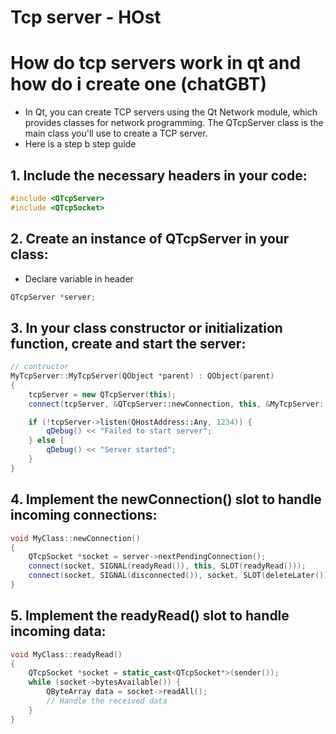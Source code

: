 # Tcp server - HOst
# How do tcp servers work in qt and how do i create one (chatGBT)

- In Qt, you can create TCP servers using the Qt Network module, which provides classes for network programming. The QTcpServer class is the main class you'll use to create a TCP server.
- Here is a step b step guide

## 1. Include the necessary headers in your code:
```cpp
#include <QTcpServer>
#include <QTcpSocket>
```

## 2. Create an instance of **QTcpServer** in your class:
- Declare variable in header
```cpp
QTcpServer *server;
```

## 3. In your class constructor or initialization function, create and start the server:
```cpp
// contructor
MyTcpServer::MyTcpServer(QObject *parent) : QObject(parent)
{
    tcpServer = new QTcpServer(this);
    connect(tcpServer, &QTcpServer::newConnection, this, &MyTcpServer::newConnection);

    if (!tcpServer->listen(QHostAddress::Any, 1234)) {
        qDebug() << "Failed to start server";
    } else {
        qDebug() << "Server started";
    }
}

```
## 4. Implement the newConnection() slot to handle incoming connections:
```cpp
void MyClass::newConnection()
{
    QTcpSocket *socket = server->nextPendingConnection();
    connect(socket, SIGNAL(readyRead()), this, SLOT(readyRead()));
    connect(socket, SIGNAL(disconnected()), socket, SLOT(deleteLater()));
}
```
## 5. Implement the readyRead() slot to handle incoming data:
```cpp
void MyClass::readyRead()
{
    QTcpSocket *socket = static_cast<QTcpSocket*>(sender());
    while (socket->bytesAvailable()) {
        QByteArray data = socket->readAll();
        // Handle the received data
    }
}
```